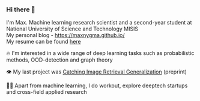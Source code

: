 ### Hi there 👋

<!-- ![competition](https://road-to-kaggle-grandmaster.vercel.app/api/badges/dwdkills/competition) -->
<!-- ![dataset](https://road-to-kaggle-grandmaster.vercel.app/api/badges/dwdkills/dataset)
![notebook](https://road-to-kaggle-grandmaster.vercel.app/api/badges/dwdkills/notebook)
![discussion](https://road-to-kaggle-grandmaster.vercel.app/api/badges/dwdkills/discussion) -->

I'm Max. Machine learning research scientist and a second-year student at National University of Science and Technology MISIS
<br>
My personal blog - https://maxnygma.github.io/
<br>
My resume can be found [here](https://cutt.ly/y3YvEbv)

🔥 I'm interested in a wide range of deep learning tasks such as probabilistic methods, OOD-detection and graph theory

👁️ My last project was [Catching Image Retrieval Generalization](https://arxiv.org/pdf/2306.13357.pdf) (preprint)

👨‍💻 Apart from machine learning, I do workout, explore deeptech startups and cross-field applied research 
  


